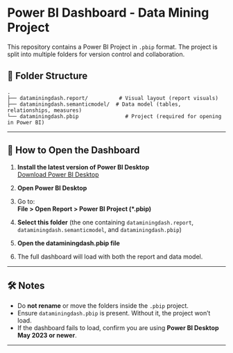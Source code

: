 
# Power BI Dashboard - Data Mining Project

This repository contains a Power BI Project in `.pbip` format. The project is split into multiple folders for version control and collaboration.

## 📁 Folder Structure

```
.
├── dataminingdash.report/          # Visual layout (report visuals)
├── dataminingdash.semanticmodel/  # Data model (tables, relationships, measures)
└── dataminingdash.pbip               # Project (required for opening in Power BI)
```

---

## 🚀 How to Open the Dashboard

1. **Install the latest version of Power BI Desktop**  
   [Download Power BI Desktop](https://powerbi.microsoft.com/desktop/)

2. **Open Power BI Desktop**

3. Go to:  
   **File > Open Report > Power BI Project (*.pbip)**

4. **Select this folder** (the one containing `dataminingdash.report`, `dataminingdash.semanticmodel`, and `dataminingdash.pbip`)

5. **Open the dataminingdash.pbip file**

5. The full dashboard will load with both the report and data model.

---

## 🛠 Notes

- Do **not rename** or move the folders inside the `.pbip` project.
- Ensure `dataminingdash.pbip` is present. Without it, the project won’t load.
- If the dashboard fails to load, confirm you are using **Power BI Desktop May 2023 or newer**.

---

